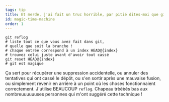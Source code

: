 ```yaml
---
tags: tip
title: Et merde, j'ai fait un truc horrible, par pitié dites-moi que git peut voyager dans le temps&nbsp;‽
id: magic-time-machine
order: 1
---
```


```git
git reflog
# liste tout ce que vous avez fait dans git,
# quelle que soit la branche !
# chaque entrée correspond à un index HEAD@{index}
# trouvez celui juste avant d'avoir tout cassé
git reset HEAD@{index}
# git est magique
```

Ça sert pour récupérer une suppression accidentelle, ou annuler des tentatives qui ont cassé le dépôt, ou s'en sortir après une mauvaise fusion, ou simplement revenir en arrière à un point où les choses fonctionnaient correctement. J'utilise BEAUCOUP `reflog`. Chapeau trèèèès bas aux nombreuuuuuuses personnes qui m'ont suggéré cette technique&nbsp;!
